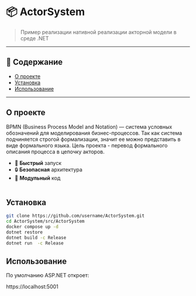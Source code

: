 # 📦 ActorSystem

> Пример реализации нативной реализации акторной модели в среде .NET

---

## 📑 Содержание

- [О проекте](#о-проекте)
- [Установка](#установка)
- [Использование](#использование)
---

## О проекте

BPMN (Business Process Model and Notation) — система условных обозначений для моделирования бизнес-процессов. Так как система подчиняется строгой формализации, значит ее можно представить в виде формального языка. Цель проекта - перевод формального описания процесса в цепочку акторов.

- 🚀 **Быстрый** запуск
- 🔒 **Безопасная** архитектура
- 🧩 **Модульный** код  
  <br>

## Установка

```bash
git clone https://github.com/username/ActorSystem.git
cd ActorSystem/src/ActorSystem
docker compose up -d
dotnet restore          
dotnet build -c Release 
dotnet run  -c Release  
```

## Использование

По умолчанию ASP.NET откроет:

https://localhost:5001


